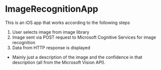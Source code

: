 # ImageRecognitionApp

This is an iOS app that works according to the following steps
1. User selects image from image library
2. Image sent via POST request to Microsoft Cognitive Services for image recognition
3. Data from HTTP response is displayed
  - Mainly just a description of the image and the confidence in that description (all from the Microsoft Vision API).
